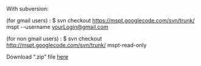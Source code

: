 With subversion:

(for gmail users) : $ svn checkout https://mspt.googlecode.com/svn/trunk/ mspt --username yourLogin@gmail.com

(for non gmail users) : $ svn checkout http://mspt.googlecode.com/svn/trunk/ mspt-read-only


Download “.zip” file [here](https://drive.google.com/folderview?id=0B_WXmo20UZopYzBCV3p5dDRRYTA&usp=sharing)
